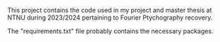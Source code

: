 This project contains the code used in my project and master thesis at NTNU during 2023/2024 pertaining to Fourier Ptychography recovery.

The "requirements.txt" file probably contains the necessary packages.